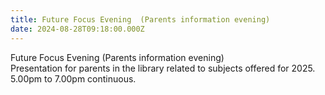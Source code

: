 ```yaml
---
title: Future Focus Evening  (Parents information evening)
date: 2024-08-28T09:18:00.000Z
---
```

Future Focus Evening (Parents information evening)  
Presentation for parents in the library related to subjects offered for 2025.  
5.00pm to 7.00pm continuous.
